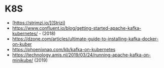 


# K8S
- [https://strimzi.io/](Strizi)
- https://www.confluent.io/blog/getting-started-apache-kafka-kubernetes/ - (2018) 
- https://dzone.com/articles/ultimate-guide-to-installing-kafka-docker-on-kuber
- https://phoenixnap.com/kb/kafka-on-kubernetes
- https://technology.amis.nl/2019/03/24/running-apache-kafka-on-minikube/ (2019) 
